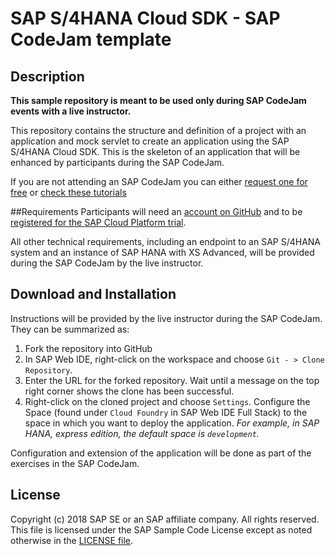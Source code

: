 # SAP S/4HANA Cloud SDK - SAP CodeJam template
## Description

**This sample repository is meant to be used only during SAP CodeJam events with a live instructor.**

This repository contains the structure and definition of a project with an application and mock servlet to create an application using the SAP S/4HANA Cloud SDK. This is the skeleton of an application that will be enhanced by participants during the SAP CodeJam.

If you are not attending an SAP CodeJam you can either [request one for free](https://www.sap.com/community/events/codejam.html#To_request_a_CodeJam_please_send_us_an_) or [check these tutorials](https://developers.sap.com/topics/s4hana-cloud-sdk.html#tutorials)

##Requirements
Participants will need an [account on GitHub](https://github.com/join) and to be [registered for the SAP Cloud Platform trial](https://developers.sap.com/tutorials/hcp-create-trial-account.html).

All other technical requirements, including an endpoint to an SAP S/4HANA system and an instance of SAP HANA with XS Advanced, will be provided during the SAP CodeJam by the live instructor.

## Download and Installation
Instructions will be provided by the live instructor during the SAP CodeJam. They can be summarized as:

1.  Fork the repository into GitHub
2.  In SAP Web IDE, right-click on the workspace and choose `Git - > Clone Repository`.
3.  Enter the URL for the forked repository. Wait until a message on the top right corner shows the clone has been successful.
3.  Right-click on the cloned project and choose `Settings`. Configure the Space (found under `Cloud Foundry` in SAP Web IDE Full Stack) to the space in which you want to deploy the application. _For example, in SAP HANA, express edition, the default space is `development`._

Configuration and extension of the application will be done as part of the exercises in the SAP CodeJam.

## License
Copyright (c) 2018 SAP SE or an SAP affiliate company. All rights reserved.
This file is licensed under the SAP Sample Code License except as noted otherwise in the [LICENSE file](https://github.com/SAP/cloud-s4-sdk-codejam/blob/master/LICENSE).

